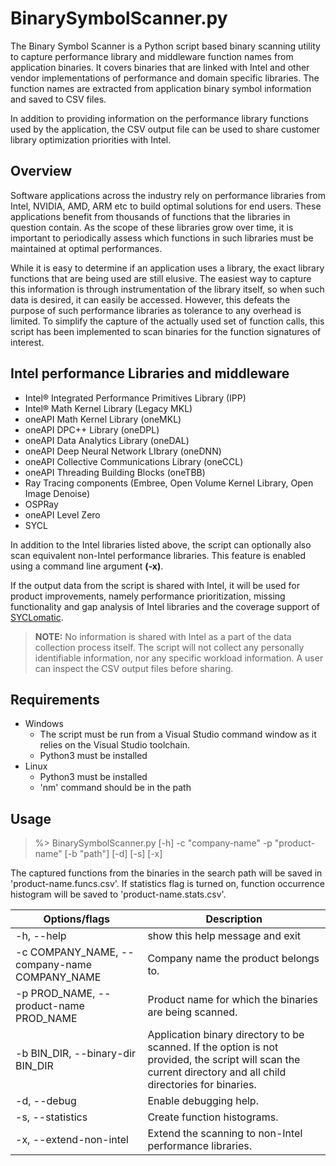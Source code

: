 # BinarySymbolScanner.py
The Binary Symbol Scanner is a Python script based binary scanning utility to
capture performance library and middleware function names from application
binaries. It covers binaries that are linked with Intel and other vendor
implementations of performance and domain specific libraries. The function
names are extracted from application binary symbol information and saved to
CSV files. 

In addition to providing information on the performance library functions used
by the application, the CSV output file can be used to share customer library
optimization priorities with Intel.

## Overview
Software applications across the industry rely on performance libraries from
Intel, NVIDIA, AMD, ARM etc to build optimal solutions for end users. These 
applications benefit from thousands of functions that the libraries in question
contain. As the scope of these libraries grow over time, it is important to
periodically assess which functions in such libraries must be maintained at
optimal performances.

While it is easy to determine if an application uses a library, the exact
library functions that are being used are still elusive. The easiest way to
capture this information is through instrumentation of the library itself, so
when such data is desired, it can easily be accessed. However, this defeats the
purpose of such performance libraries as tolerance to any overhead is limited.
To simplify the capture of the actually used set of function calls, this script
has been implemented to scan binaries for the function signatures of interest.

## Intel performance Libraries and middleware 
  - Intel&reg; Integrated Performance Primitives Library (IPP)
  - Intel&reg; Math Kernel Library (Legacy MKL)
  - oneAPI Math Kernel Library (oneMKL)
  - oneAPI DPC++ Library (oneDPL) 
  - oneAPI Data Analytics Library (oneDAL)
  - oneAPI Deep Neural Network LIbrary (oneDNN) 
  - oneAPI Collective Communications Library (oneCCL)
  - oneAPI Threading Building Blocks (oneTBB)
  - Ray Tracing components (Embree, Open Volume Kernel Library, Open
    Image Denoise)
  - OSPRay 
  - oneAPI Level Zero
  - SYCL 

In addition to the Intel libraries listed above, the script can optionally also
scan equivalent non-Intel performance libraries. This feature is enabled using a
command line argument **(-x)**. 

If the output data from the script is shared with Intel, it will be used for 
product improvements, namely performance prioritization, missing functionality
and gap analysis of Intel libraries and the coverage support of 
[SYCLomatic](https://github.com/oneapi-src/SYCLomatic).

>**NOTE:** No information is shared with Intel as a part of the data collection
process itself. The script will not collect any personally identifiable
information, nor any specific workload information. A user can inspect the CSV
output files before sharing.


## Requirements
 - Windows 
   - The script must be run from a Visual Studio command window as it relies on
     the Visual Studio toolchain.
   - Python3 must be installed
 - Linux
   - Python3 must be installed
   - 'nm' command should be in the path 

## Usage

> %> BinarySymbolScanner.py [-h] -c "company-name" -p "product-name" [-b "path"] [-d] [-s] [-x]

The captured functions from the binaries in the search path will be saved in
'product-name.funcs.csv'. If statistics flag is turned on, function occurrence
histogram will be saved to 'product-name.stats.csv'.


 | Options/flags                                | Description                                                                                                                                                    |
 | -------------------------------------------- | -------------------------------------------------------------------------------------------------------------------------------------------------------------- |
 | -h, --help                                   | show this help message and exit                                                                                                                                |
 | -c COMPANY_NAME, --company-name COMPANY_NAME | Company name the product belongs to.                                                                                                                           |
 | -p PROD_NAME, --product-name PROD_NAME       | Product name for which the binaries are being scanned.                                                                                                         |
 | -b BIN_DIR, --binary-dir BIN_DIR             | Application binary directory to be scanned. If the  option is not provided, the script will scan the current directory and all child directories for binaries. |
 | -d, --debug                                  | Enable debugging help.                                                                                                                                         |
 | -s, --statistics                             | Create function histograms.                                                                                                                                    |
 | -x, --extend-non-intel                       | Extend the scanning to non-Intel performance libraries.                                                                                                        |